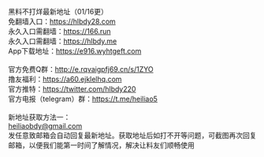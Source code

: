 黑料不打烊最新地址（01/16更）
<br> 免翻墙入口：https://hlbdy28.com
<br> 永久入口需翻墙：https://166.run
<br> 永久入口需翻墙：https://hlbdy.me
<br> App下载地址：https://e916.wyhtgeft.com
<br> 
<br> 官方免费Q群：http://e.rqvaigpfj69.cn/s/1ZYO
<br> 撸友福利：https://a60.ejklelhq.com
<br> 官方推特：https://twitter.com/hlbdy220
<br> 官方电报（telegram）群：https://t.me/heiliao5
<br> 
<br> 新地址获取方法一：
<br> heiliaobdy@gmail.com
<br> 发任意致邮箱会自动回复最新地址。获取地址后如打不开等问题，可截图再次回复邮箱，以便我们能第一时间了解情况，解决让料友们顺畅使用
